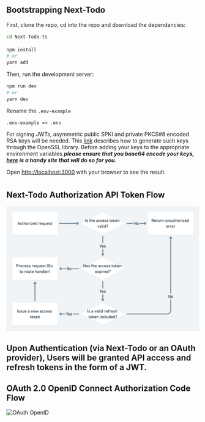 ## Bootstrapping Next-Todo

First, clone the repo, cd into the repo and download the dependancies:

```bash
cd Next-Todo-ts

npm install
# or
yarn add
```

Then, run the development server:

```bash
npm run dev
# or
yarn dev
```

Rename the `.env-example`

```
.env-example => .env
```

For signing JWTs, asymmetric public SPKI and private PKCS#8 encoded RSA keys will be needed. This [link](https://stackoverflow.com/a/44474607/17552327) describes how to generate such keys through the OpenSSL library. Before adding your keys to the appropriate environment variables **_please ensure that you base64 encode your keys, [here](https://www.base64encode.org/) is a handy site that will do so for you_**.

Open [http://localhost:3000](http://localhost:3000) with your browser to see the result.

#

## Next-Todo Authorization API Token Flow

![Authorization Token Flow](/public/refresh-token-flow.png)

## Upon Authentication (via Next-Todo or an OAuth provider), Users will be granted API access and refresh tokens in the form of a JWT.

## OAuth 2.0 OpenID Connect Authorization Code Flow

![OAuth OpenID](https://miro.medium.com/max/720/0*bPC5YzMETbF81R4E.webp)
